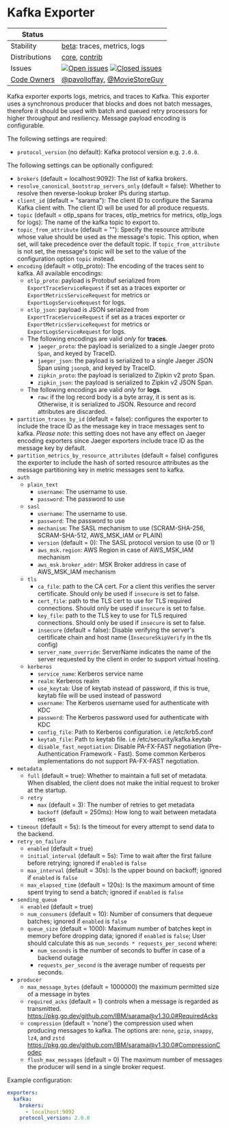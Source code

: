 # Kafka Exporter

<!-- status autogenerated section -->
| Status        |           |
| ------------- |-----------|
| Stability     | [beta]: traces, metrics, logs   |
| Distributions | [core], [contrib] |
| Issues        | [![Open issues](https://img.shields.io/github/issues-search/open-telemetry/opentelemetry-collector-contrib?query=is%3Aissue%20is%3Aopen%20label%3Aexporter%2Fkafka%20&label=open&color=orange&logo=opentelemetry)](https://github.com/open-telemetry/opentelemetry-collector-contrib/issues?q=is%3Aopen+is%3Aissue+label%3Aexporter%2Fkafka) [![Closed issues](https://img.shields.io/github/issues-search/open-telemetry/opentelemetry-collector-contrib?query=is%3Aissue%20is%3Aclosed%20label%3Aexporter%2Fkafka%20&label=closed&color=blue&logo=opentelemetry)](https://github.com/open-telemetry/opentelemetry-collector-contrib/issues?q=is%3Aclosed+is%3Aissue+label%3Aexporter%2Fkafka) |
| [Code Owners](https://github.com/open-telemetry/opentelemetry-collector-contrib/blob/main/CONTRIBUTING.md#becoming-a-code-owner)    | [@pavolloffay](https://www.github.com/pavolloffay), [@MovieStoreGuy](https://www.github.com/MovieStoreGuy) |

[beta]: https://github.com/open-telemetry/opentelemetry-collector#beta
[core]: https://github.com/open-telemetry/opentelemetry-collector-releases/tree/main/distributions/otelcol
[contrib]: https://github.com/open-telemetry/opentelemetry-collector-releases/tree/main/distributions/otelcol-contrib
<!-- end autogenerated section -->

Kafka exporter exports logs, metrics, and traces to Kafka. This exporter uses a synchronous producer
that blocks and does not batch messages, therefore it should be used with batch and queued retry
processors for higher throughput and resiliency. Message payload encoding is configurable.

The following settings are required:
- `protocol_version` (no default): Kafka protocol version e.g. `2.0.0`.

The following settings can be optionally configured:
- `brokers` (default = localhost:9092): The list of kafka brokers.
- `resolve_canonical_bootstrap_servers_only` (default = false): Whether to resolve then reverse-lookup broker IPs during startup.
- `client_id` (default = "sarama"): The client ID to configure the Sarama Kafka client with. The client ID will be used for all produce requests.
- `topic` (default = otlp_spans for traces, otlp_metrics for metrics, otlp_logs for logs): The name of the kafka topic to export to.
- `topic_from_attribute` (default = ""): Specify the resource attribute whose value should be used as the message's topic. This option, when set, will take precedence over the default topic. If `topic_from_attribute` is not set, the message's topic will be set to the value of the configuration option `topic` instead. 
- `encoding` (default = otlp_proto): The encoding of the traces sent to kafka. All available encodings:
  - `otlp_proto`: payload is Protobuf serialized from `ExportTraceServiceRequest` if set as a traces exporter or `ExportMetricsServiceRequest` for metrics or `ExportLogsServiceRequest` for logs.
  - `otlp_json`:  payload is JSON serialized from `ExportTraceServiceRequest` if set as a traces exporter or `ExportMetricsServiceRequest` for metrics or `ExportLogsServiceRequest` for logs. 
  - The following encodings are valid *only* for **traces**.
    - `jaeger_proto`: the payload is serialized to a single Jaeger proto `Span`, and keyed by TraceID.
    - `jaeger_json`: the payload is serialized to a single Jaeger JSON Span using `jsonpb`, and keyed by TraceID.
    - `zipkin_proto`: the payload is serialized to Zipkin v2 proto Span.
    - `zipkin_json`: the payload is serialized to Zipkin v2 JSON Span.
  - The following encodings are valid *only* for **logs**.
    - `raw`: if the log record body is a byte array, it is sent as is. Otherwise, it is serialized to JSON. Resource and record attributes are discarded.
- `partition_traces_by_id` (default = false): configures the exporter to include the trace ID as the message key in trace messages sent to kafka. *Please note:* this setting does not have any effect on Jaeger encoding exporters since Jaeger exporters include trace ID as the message key by default.
- `partition_metrics_by_resource_attributes` (default = false)  configures the exporter to include the hash of sorted resource attributes as the message partitioning key in metric messages sent to kafka.
- `auth`
  - `plain_text`
    - `username`: The username to use.
    - `password`: The password to use
  - `sasl`
    - `username`: The username to use.
    - `password`: The password to use
    - `mechanism`: The SASL mechanism to use (SCRAM-SHA-256, SCRAM-SHA-512, AWS_MSK_IAM or PLAIN)
    - `version` (default = 0): The SASL protocol version to use (0 or 1)
    - `aws_msk.region`: AWS Region in case of AWS_MSK_IAM mechanism
    - `aws_msk.broker_addr`: MSK Broker address in case of AWS_MSK_IAM mechanism
  - `tls`
    - `ca_file`: path to the CA cert. For a client this verifies the server certificate. Should
      only be used if `insecure` is set to false.
    - `cert_file`: path to the TLS cert to use for TLS required connections. Should
      only be used if `insecure` is set to false.
    - `key_file`: path to the TLS key to use for TLS required connections. Should
      only be used if `insecure` is set to false.
    - `insecure` (default = false): Disable verifying the server's certificate chain and host 
      name (`InsecureSkipVerify` in the tls config)
    - `server_name_override`: ServerName indicates the name of the server requested by the client
      in order to support virtual hosting.
  - `kerberos`
    - `service_name`: Kerberos service name
    - `realm`: Kerberos realm
    - `use_keytab`: Use of keytab instead of password, if this is true, keytab file will be used instead of password
    - `username`: The Kerberos username used for authenticate with KDC
    - `password`: The Kerberos password used for authenticate with KDC
    - `config_file`: Path to Kerberos configuration. i.e /etc/krb5.conf
    - `keytab_file`: Path to keytab file. i.e /etc/security/kafka.keytab
    - `disable_fast_negotiation`: Disable PA-FX-FAST negotiation (Pre-Authentication Framework - Fast). Some common Kerberos implementations do not support PA-FX-FAST negotiation.
- `metadata`
  - `full` (default = true): Whether to maintain a full set of metadata. When
    disabled, the client does not make the initial request to broker at the
    startup.
  - `retry`
    - `max` (default = 3): The number of retries to get metadata
    - `backoff` (default = 250ms): How long to wait between metadata retries
- `timeout` (default = 5s): Is the timeout for every attempt to send data to the backend.
- `retry_on_failure`
  - `enabled` (default = true)
  - `initial_interval` (default = 5s): Time to wait after the first failure before retrying; ignored if `enabled` is `false`
  - `max_interval` (default = 30s): Is the upper bound on backoff; ignored if `enabled` is `false`
  - `max_elapsed_time` (default = 120s): Is the maximum amount of time spent trying to send a batch; ignored if `enabled` is `false`
- `sending_queue`
  - `enabled` (default = true)
  - `num_consumers` (default = 10): Number of consumers that dequeue batches; ignored if `enabled` is `false`
  - `queue_size` (default = 1000): Maximum number of batches kept in memory before dropping data; ignored if `enabled` is `false`;
  User should calculate this as `num_seconds * requests_per_second` where:
    - `num_seconds` is the number of seconds to buffer in case of a backend outage
    - `requests_per_second` is the average number of requests per seconds.
- `producer`
  - `max_message_bytes` (default = 1000000) the maximum permitted size of a message in bytes
  - `required_acks` (default = 1) controls when a message is regarded as transmitted.   https://pkg.go.dev/github.com/IBM/sarama@v1.30.0#RequiredAcks
  - `compression` (default = 'none') the compression used when producing messages to kafka. The options are: `none`, `gzip`, `snappy`, `lz4`, and `zstd` https://pkg.go.dev/github.com/IBM/sarama@v1.30.0#CompressionCodec
  - `flush_max_messages` (default = 0) The maximum number of messages the producer will send in a single broker request.

Example configuration:

```yaml
exporters:
  kafka:
    brokers:
      - localhost:9092
    protocol_version: 2.0.0
```
